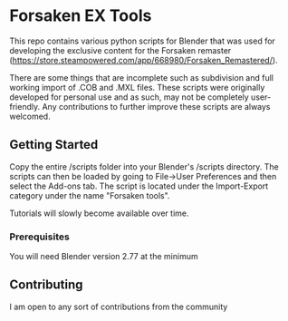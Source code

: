# Forsaken EX Tools
This repo contains various python scripts for Blender that was used for developing the exclusive content for the Forsaken remaster (https://store.steampowered.com/app/668980/Forsaken_Remastered/).

There are some things that are incomplete such as subdivision and full working import of .COB and .MXL files. These scripts were originally developed for personal use and as such, may not be completely user-friendly. Any contributions to further improve these scripts are always welcomed.

## Getting Started

Copy the entire /scripts folder into your Blender's /scripts directory. The scripts can then be loaded by going to File->User Preferences and then select the Add-ons tab. The script is located under the Import-Export category under the name "Forsaken tools".

Tutorials will slowly become available over time.

### Prerequisites

You will need Blender version 2.77 at the minimum

## Contributing

I am open to any sort of contributions from the community
